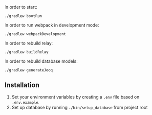 

In order to start:
```
./gradlew bootRun
```

In order to run webpack in development mode:

```
./gradlew webpackDevelopment
```

In order to rebuild relay: 

```
./gradlew buildRelay
```

In order to rebuild database models:
```
./gradlew generateJooq
```

## Installation
1) Set your environment variables by creating a `.env` file based on `.env.example`. 
2) Set up database by running `./bin/setup_database` from project root
